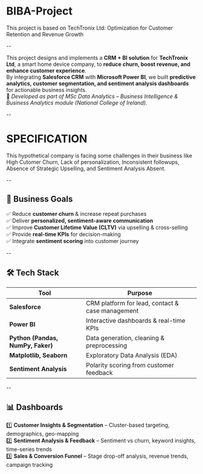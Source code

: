 # BIBA-Project
This project is based on TechTronix Ltd: Optimization for Customer Retention and Revenue Growth

--

This project designs and implements a **CRM + BI solution** for **TechTronix Ltd**, a smart home device company, to **reduce churn, boost revenue, and enhance customer experience**.  
By integrating **Salesforce CRM** with **Microsoft Power BI**, we built **predictive analytics, customer segmentation, and sentiment analysis dashboards** for actionable business insights.  
📄 *Developed as part of MSc Data Analytics – Business Intelligence & Business Analytics module (National College of Ireland).*  

--

# SPECIFICATION
This hypothetical company is facing some challenges in their business like High Cutomer Churn, Lack of personalization, Inconsistent followups, Absence of Strategic Upselling, and Sentiment Analysis Absent.

--

## 🎯 Business Goals  
✅ Reduce **customer churn** & increase repeat purchases  
✅ Deliver **personalized, sentiment-aware communication**  
✅ Improve **Customer Lifetime Value (CLTV)** via upselling & cross-selling  
✅ Provide **real-time KPIs** for decision-making  
✅ Integrate **sentiment scoring** into customer journey 

--

## 🛠️ Tech Stack  
| Tool | Purpose |
|------|---------|
| **Salesforce** | CRM platform for lead, contact & case management |
| **Power BI** | Interactive dashboards & real-time KPIs |
| **Python (Pandas, NumPy, Faker)** | Data generation, cleaning & preprocessing |
| **Matplotlib, Seaborn** | Exploratory Data Analysis (EDA) |
| **Sentiment Analysis** | Polarity scoring from customer feedback |

--

## 📊 Dashboards  
1️⃣ **Customer Insights & Segmentation** – Cluster-based targeting, demographics, geo-mapping  
2️⃣ **Sentiment Analysis & Feedback** – Sentiment vs churn, keyword insights, time-series trends  
3️⃣ **Sales & Conversion Funnel** – Stage drop-off analysis, revenue trends, campaign tracking  




